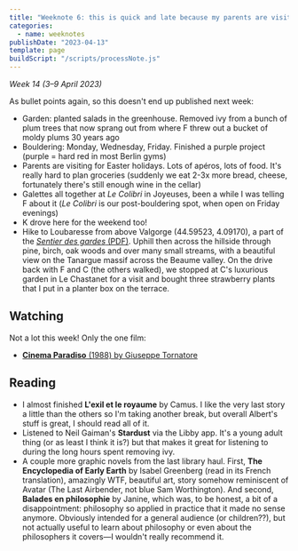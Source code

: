 ```yaml
---
title: "Weeknote 6: this is quick and late because my parents are visiting and there's no time"
categories:
  - name: weeknotes
publishDate: "2023-04-13"
template: page
buildScript: "/scripts/processNote.js"
---
```


_Week 14 (3–9 April 2023)_

As bullet points again, so this doesn't end up published next week:

- Garden: planted salads in the greenhouse. Removed ivy from a bunch of plum trees that now sprang out from where F threw out a bucket of moldy plums 30 years ago
- Bouldering: Monday, Wednesday, Friday. Finished a purple project (purple = hard red in most Berlin gyms)
- Parents are visiting for Easter holidays. Lots of <span lang="fr">apéros</span>, lots of food. It's really hard to plan groceries (suddenly we eat 2-3x more bread, cheese, fortunately there's still enough wine in the cellar)
- Galettes all together at _Le Colibri_ in Joyeuses, been a while I was telling F about it (_Le Colibri_ is our post-bouldering spot, when open on Friday evenings)
- K drove here for the weekend too!
- Hike to Loubaresse from above Valgorge (44.59523, 4.09170), a part of the [_Sentier des gardes_ (PDF)](https://loubaresse.fr/wp-content/uploads/sites/38/2022/03/le-sentier-des-gardes.pdf). Uphill then across the hillside through pine, birch, oak woods and over many small streams, with a beautiful view on the Tanargue massif across the Beaume valley. On the drive back with F and C (the others walked), we stopped at C's luxurious garden in Le Chastanet for a visit and bought three strawberry plants that I put in a planter box on the terrace.

## Watching

Not a lot this week! Only the one film:

- [**Cinema Paradiso** (1988) by Giuseppe Tornatore](/notes/cinema-paradiso-by-giuseppe-tornatore/)

## Reading

- I almost finished **L'exil et le royaume** by Camus. I like the very last story a little than the others so I'm taking another break, but overall Albert's stuff is great, I should read all of it.
- Listened to Neil Gaiman's **Stardust** via the Libby app. It's a young adult thing (or as least I think it is?) but that makes it great for listening to during the long hours spent removing ivy.
- A couple more graphic novels from the last library haul. First, **The Encyclopedia of Early Earth** by Isabel Greenberg (read in its French translation), amazingly WTF, beautiful art, story somehow reminiscent of Avatar (The Last Airbender, not blue Sam Worthington). And second, <span lang="fr">**Balades en philosophie**</span> by Janine, which was, to be honest, a bit of a disappointment: philosophy so applied in practice that it made no sense anymore. Obviously intended for a general audience (or children??), but not actually useful to learn about philosophy or even about the philosophers it covers—I wouldn't really recommend it.
